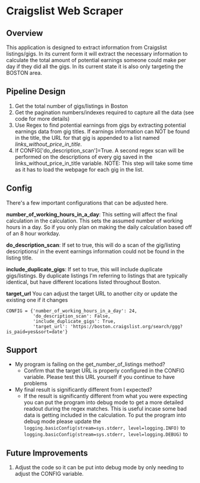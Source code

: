 # Craigslist Web Scraper
 
## Overview 
This application is designed to extract information from Craigslist listings/gigs.
In its current form it will extract the necessary information to calculate the total amount of 
potential earnings someone could make per day if they did all the gigs. In its current state it is 
also only targeting the BOSTON area.


## Pipeline Design
1. Get the total number of gigs/listings in Boston
2. Get the pagination numbers/indexes required to capture all the data (see code for more details)
3. Use Regex to find potential earnings from gigs by extracting potential earnings data from gig titles.
   If earnings information can NOT be found in the title, the URL for that gig is appended to a 
   list named _links_without_price_in_title_.
4. If CONFIG['do_description_scan']=True. A second regex scan will be performed on the descriptions of every 
   gig saved in the links_without_price_in_title variable. NOTE: This step will take some time as it has to load the 
   webpage for each gig in the list. 


## Config
There's a few important configurations that can be adjusted here. 

 **number_of_working_hours_in_a_day**: This setting will 
affect the final calculation in the calculation. 
 This sets the assumed number of working hours in a day. So if you only plan on
 making the daily calculation based off of an 8 hour workday.

**do_description_scan**: If set to true, this will do a scan of the gig/listing descriptions/ 
                         in the event earnings information could not be found in the listing title.

**include_duplicate_gigs**: If set to true, this will include duplicate gigs/listings. 
                            By duplicate listings I'm referring to 
                            listings that are typically identical, but have different 
                            locations listed throughout Boston.

**target_url** You can adjust the target URL to another city or update the existing one if it changes
 

```
CONFIG = {'number_of_working_hours_in_a_day': 24,
          'do_description_scan': False,
          'include_duplicate_gigs': True,
          'target_url': 'https://boston.craigslist.org/search/ggg?is_paid=yes&sort=date'}
```

## Support
* My program is failing on the get_number_of_listings method? 
  * Confirm that the target URL is properly configured in the CONFIG variable. Please test this URL yourself if you 
    continue to have problems
* My final result is significantly different from I expected?
  * If the result is significantly different from what you were expecting you can put the program into 
    debug mode to get a more detailed readout during the regex matches. This is useful incase some bad data is getting 
    included in the calculation. To put the program into debug mode please update the 
    ```logging.basicConfig(stream=sys.stderr, level=logging.INFO)``` to 
   ```logging.basicConfig(stream=sys.stderr, level=logging.DEBUG)``` to 

## Future Improvements
1. Adjust the code so it can be put into debug mode by only needing to adjust the CONFIG variable. 
